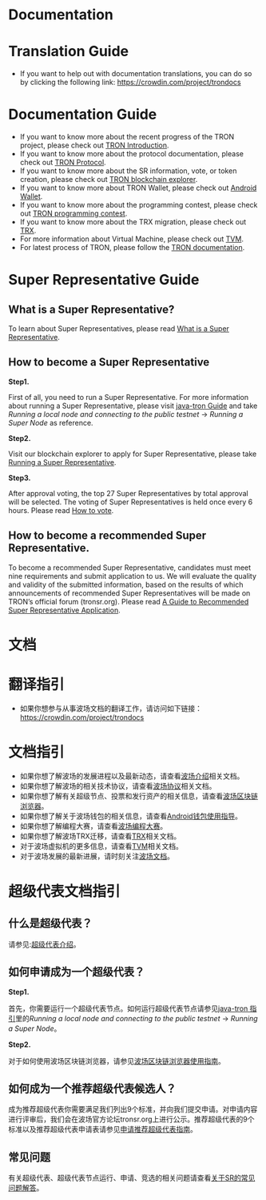 # Documentation

# Translation Guide

+ If you want to help out with documentation translations, you can do so by clicking the following link: https://crowdin.com/project/trondocs

# Documentation Guide

+ If you want to know more about the recent progress of the TRON project, please check out [TRON Introduction](https://github.com/tronprotocol/Documentation/tree/master/English_Documentation/TRON_Introduction).  
+ If you want to know more about the protocol documentation, please check out [TRON Protocol](https://github.com/tronprotocol/Documentation/tree/master/English_Documentation/TRON_Protocol).  
+ If you want to know more about the SR information, vote, or token creation, please check out [TRON blockchain explorer](https://github.com/ybhgenius/Documentation/tree/master/English_Documentation/TRON_Blockchain_Explorer). 
+ If you want to know more about TRON Wallet, please check out [Android Wallet](https://github.com/ybhgenius/Documentation/tree/master/English_Documentation/Android_Wallet).
+ If you want to know more about the programming contest, please check out [TRON programming contest](https://github.com/tronprotocol/Documentation/tree/master/English_Documentation/TRON_Programming_Contest).
+ If you want to know more about the TRX migration, please check out [TRX](https://github.com/tronprotocol/Documentation/tree/master/TRX).
+ For more information about Virtual Machine, please check out [TVM](https://github.com/ybhgenius/Documentation/tree/master/English_Documentation/TRON_Virtual_Machine).
+ For latest process of TRON, please follow the [TRON documentation](https://github.com/tronprotocol/Documentation/tree/master/English_Documentation).

# Super Representative Guide

## What is a Super Representative?

To learn about Super Representatives, please read  [What is a Super Representative](https://github.com/tronprotocol/Documentation/blob/master/English_Documentation/TRON_Blockchain_Explorer/What_is_a_Super_Representative.md).

## How to become a Super Representative

**Step1.**

First of all, you need to run a Super Representative. For more information about running a Super Representative, please visit [java-tron Guide](https://github.com/tronprotocol/java-tron/blob/develop/README.md) and take *Running a local node and connecting to the public testnet* -> *Running a Super Node* as reference.

**Step2.** 

Visit our blockchain explorer to apply for Super Representative, please take [Running a Super Representative](https://github.com/tronprotocol/Documentation/blob/master/English_Documentation/TRON_Blockchain_Explorer_Introduction/How_to_run_a_Super_Representative.md).

**Step3.** 

After approval voting, the top 27 Super Representatives by total approval will be selected. The voting of Super Representatives is held once every 6 hours. Please read [How to vote](https://github.com/ybhgenius/Documentation/blob/master/English_Documentation/TRON_Blockchain_Explorer/Guide_to_voting_on_the_new_blockchain_explorer.md).

## How to become a recommended Super Representative.

To become a recommended Super Representative, candidates must meet nine requirements and submit application to us. We will evaluate the quality and validity of the submitted information, based on the results of which announcements of recommended Super Representatives will be made  on TRON’s official forum (tronsr.org). Please read [A Guide to Recommended Super Representative Application](https://github.com/tronprotocol/Documentation/blob/master/English_Documentation/A_Guide_to_Recommended_Super_Representative_Candidate.md).



# 文档

# 翻译指引

+ 如果你想参与从事波场文档的翻译工作，请访问如下链接：https://crowdin.com/project/trondocs

# 文档指引

+ 如果你想了解波场的发展进程以及最新动态，请查看[波场介绍](https://github.com/tronprotocol/Documentation/tree/master/中文文档/波场介绍)相关文档。  
+ 如果你想了解波场的相关技术协议，请查看[波场协议](https://github.com/tronprotocol/Documentation/tree/master/中文文档/波场协议)相关文档。
+ 如果你想了解有关超级节点、投票和发行资产的相关信息，请查看[波场区块链浏览器](https://github.com/ybhgenius/Documentation/tree/master/中文文档/波场区块链浏览器介绍)。
+ 如果你想了解关于波场钱包的相关信息，请查看[Android钱包使用指导](https://github.com/ybhgenius/Documentation/tree/master/中文文档/Android钱包)。
+ 如果你想了解编程大赛，请查看[波场编程大赛](https://github.com/tronprotocol/Documentation/tree/master/中文文档/波场编程大赛)。
+ 如果你想了解波场TRX迁移，请查看[TRX](https://github.com/tronprotocol/Documentation/tree/master/TRX)相关文档。
+ 对于波场虚拟机的更多信息，请查看[TVM](https://github.com/ybhgenius/Documentation/tree/master/中文文档/虚拟机)相关文档。
+ 对于波场发展的最新进展，请时刻关注[波场文档](https://github.com/tronprotocol/Documentation/tree/master/中文文档)。

# 超级代表文档指引

## 什么是超级代表？  

请参见:[超级代表介绍](https://github.com/tronprotocol/Documentation/blob/master/中文文档/波场区块链浏览器介绍/什么是超级代表.md)。

## 如何申请成为一个超级代表？

**Step1.**

首先，你需要运行一个超级代表节点。如何运行超级代表节点请参见[java-tron 指引](https://github.com/tronprotocol/java-tron/blob/develop/README.md)里的*Running a local node and connecting to the public testnet* -> *Running a Super Node*。
   
**Step2.** 

对于如何使用波场区块链浏览器，请参见[波场区块链浏览器使用指南](https://github.com/ybhgenius/Documentation/blob/master/中文文档/波场区块链浏览器介绍/区块链浏览器使用指南.md)。

## 如何成为一个推荐超级代表候选人？

成为推荐超级代表你需要满足我们列出9个标准，并向我们提交申请。对申请内容进行评审后，我们会在波场官方论坛tronsr.org上进行公示。推荐超级代表的9个标准以及推荐超级代表申请表请参见[申请推荐超级代表指南](https://github.com/tronprotocol/Documentation/blob/master/中文文档/申请推荐超级代表指南.md)。
## 常见问题

有关超级代表、超级代表节点运行、申请、竞选的相关问题请查看[关于SR的常见问题解答](https://github.com/tronprotocol/Documentation/blob/master/中文文档/常见问题解答/关于SR的常见问题解答.md)。
